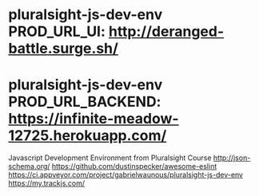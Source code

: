 # pluralsight-js-dev-env PROD_URL_UI: http://deranged-battle.surge.sh/
# pluralsight-js-dev-env PROD_URL_BACKEND: https://infinite-meadow-12725.herokuapp.com/
<!-- React Starter Project andrewhfarmer.com/starter-project/ -->
<!-- Angular Starter Project github.com/gianarb/awesome-angularjs -->
<!-- search on google <JSFramework> + Development enviroment -->
<!-- search on google <JSFramework> + Boilerplate -->
<!-- search on google <JSFramework> + Starter kit -->
<!-- search on google <JSFramework> + Starter Project -->
<!-- search on google <JSFramework> + Seed -->


Javascript Development Environment from Pluralsight Course
http://json-schema.org/
https://github.com/dustinspecker/awesome-eslint
https://ci.appveyor.com/project/gabrielwaunous/pluralsight-js-dev-env
https://my.trackjs.com/
